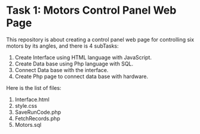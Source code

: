 # Task 1: Motors Control Panel Web Page
This repository is about creating a control panel web page for controlling six motors by its angles, and there is 4 subTasks:
 1. Create Interface using HTML language with JavaScript. 
 2. Create Data base using Php language with SQL. 
 3. Connect Data base with the interface. 
 4. Create Php page to connect data base with hardware. 

Here is the list of files:
 1. Interface.html
 2. style.css
 3. SaveRunCode.php
 4. FetchRecords.php
 5. Motors.sql
